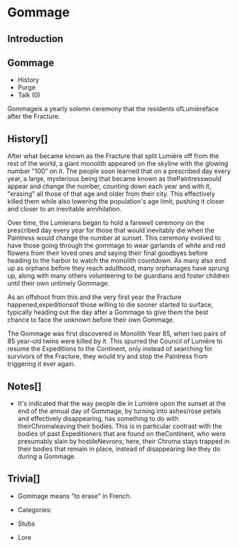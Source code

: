 # Gommage

## Introduction

## Gommage

- History
- Purge
- Talk (0)

Gommageis a yearly solemn ceremony that the residents ofLumièreface after the Fracture.

## History[]

After what became known as the Fracture that split Lumière off from the rest of the world, a giant monolith appeared on the skyline with the glowing number "100" on it. The people soon learned that on a prescribed day every year, a large, mysterious being that became known as thePaintresswould appear and change the number, counting down each year and with it, "erasing" all those of that age and older from their city. This effectively killed them while also lowering the population's age limit, pushing it closer and closer to an inevitable annihilation.

Over time, the Lumierans began to hold a farewell ceremony on the prescribed day every year for those that would inevitably die when the Paintress would change the number at sunset. This ceremony evolved to have those going through the gommage to wear garlands of white and red flowers from their loved ones and saying their final goodbyes before heading to the harbor to watch the monolith countdown. As many also end up as orphans before they reach adulthood, many orphanages have sprung up, along with many others volunteering to be guardians and foster children until their own untimely Gommage.

As an offshoot from this and the very first year the Fracture happened,expeditionsof those willing to die sooner started to surface, typically heading out the day after a Gommage to give them the best chance to face the unknown before their own Gommage.

The Gommage was first discovered in Monolith Year 85, when two pairs of 85 year-old twins were killed by it. This spurred the Council of Lumière to resume the Expeditions to the Continent, only instead of searching for survivors of the Fracture, they would try and stop the Paintress from triggering it ever again.

## Notes[]

- It's indicated that the way people die in Lumière upon the sunset at the end of the annual day of Gommage, by turning into ashes/rose petals and effectively disappearing, has something to do with theirChromaleaving their bodies. This is in particular contrast with the bodies of past Expeditioners that are found on theContinent, who were presumably slain by hostileNevrons; here, their Chroma stays trapped in their bodies that remain in place, instead of disappearing like they do during a Gommage.

## Trivia[]

- Gommage means "to erase" in French.

- Categories:
- Stubs
- Lore

